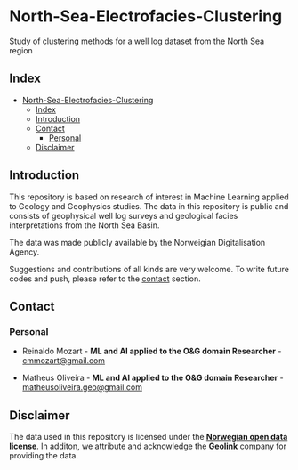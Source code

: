 # North-Sea-Electrofacies-Clustering
Study of clustering methods for a well log dataset from the North Sea region


## Index 

- [North-Sea-Electrofacies-Clustering](#north-sea-electrofacies-clustering)
  - [Index](#index)
  - [Introduction](#introduction)
  - [Contact](#contact)
    - [Personal](#personal)
  - [Disclaimer](#disclaimer)


## Introduction 

This repository is based on research of interest in Machine Learning applied to Geology and Geophysics studies. The data in this repository is public and consists of geophysical well log surveys and geological facies interpretations from the North Sea Basin.

The data was made publicly available by the Norweigian Digitalisation Agency.

Suggestions and contributions of all kinds are very welcome. To write future codes and push, please refer to the [contact](#contact) section.     

## Contact

### Personal

- Reinaldo Mozart - **ML and AI applied to the O&G domain Researcher** - cmmozart@gmail.com
  
- Matheus Oliveira - **ML and AI applied to the O&G domain Researcher** - matheusoliveira.geo@gmail.com


## Disclaimer

The data used in this repository is licensed under the [**Norwegian open data license**](https://data.norge.no/nlod/en/2.0/). In additon, we attribute and acknowledge the [**Geolink**](https://www.geolink-s2.com/) company for providing the data.
